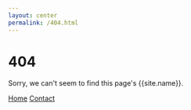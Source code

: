 ```yaml
---
layout: center
permalink: /404.html
---
```


# 404

Sorry, we can't seem to find this page's {{site.name}}.

<div class="mt3">
  <a href="{{ site.baseurl }}/" class="button button-blue button-big">Home</a>
  <a href="{{ site.baseurl }}/contact/" class="button button-blue button-big">Contact</a>
</div>
